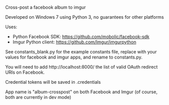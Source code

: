 Cross-post a facebook album to imgur

Developed on Windows 7 using Python 3, no guarantees for other platforms

Uses:

* Python Facebook SDK: https://github.com/mobolic/facebook-sdk
* Imgur Python client: https://github.com/Imgur/imgurpython

See constants_blank.py for the example constants file, replace with your values for facebook and imgur apps, and rename to constants.py.

You will need to add http://localhost:8000/ the list of valid OAuth redirect URIs on Facebook.

Credential tokens will be saved in .credentials

App name is "album-crosspost" on both Facebook and Imgur (of course, both are currently in dev mode)
